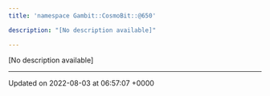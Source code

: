 ```yaml
---
title: 'namespace Gambit::CosmoBit::@650'

description: "[No description available]"

---
```







[No description available]






-------------------------------

Updated on 2022-08-03 at 06:57:07 +0000